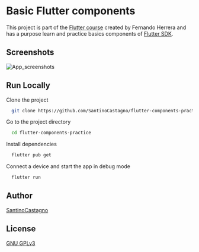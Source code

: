 
# Basic Flutter components

This project is part of the [Flutter course](https://www.udemy.com/course/flutter-ios-android-fernando-herrera/) created 
by Fernando Herrera and has a purpose learn and practice basics
components of [Flutter SDK](https://flutter.dev/).

## Screenshots

![App_screenshots](https://user-images.githubusercontent.com/51938107/123551413-05cefb00-d748-11eb-99ec-ef838adac915.png)


## Run Locally

Clone the project

```bash
  git clone https://github.com/SantinoCastagno/flutter-components-practice
```

Go to the project directory

```bash
  cd flutter-components-practice
```

Install dependencies

```bash
  flutter pub get
```

Connect a device and start the app in debug mode

```bash
  flutter run
```

  
## Author

[SantinoCastagno](https://github.com/SantinoCastagno)

## License

[GNU GPLv3](https://choosealicense.com/licenses/gpl-3.0/)

  